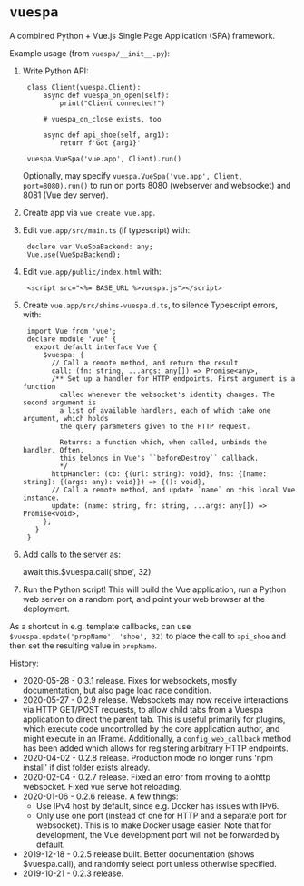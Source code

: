 # `vuespa`

A combined Python + Vue.js Single Page Application (SPA) framework.

Example usage (from `vuespa/__init__.py`):

1. Write Python API:


        class Client(vuespa.Client):
            async def vuespa_on_open(self):
                print("Client connected!")

            # vuespa_on_close exists, too

            async def api_shoe(self, arg1):
                return f'Got {arg1}'

        vuespa.VueSpa('vue.app', Client).run()

   Optionally, may specify `vuespa.VueSpa('vue.app', Client, port=8080).run()` to run on ports 8080 (webserver and websocket) and 8081 (Vue dev server).

2. Create app via ``vue create vue.app``.

3. Edit ``vue.app/src/main.ts`` (if typescript) with:

        declare var VueSpaBackend: any;
        Vue.use(VueSpaBackend);

4. Edit ``vue.app/public/index.html`` with:

        <script src="<%= BASE_URL %>vuespa.js"></script>

5. Create ``vue.app/src/shims-vuespa.d.ts``, to silence Typescript errors, with:

        import Vue from 'vue';
        declare module 'vue' {
          export default interface Vue {
            $vuespa: {
              // Call a remote method, and return the result
              call: (fn: string, ...args: any[]) => Promise<any>,
              /** Set up a handler for HTTP endpoints. First argument is a function
                called whenever the websocket's identity changes. The second argument is
                a list of available handlers, each of which take one argument, which holds
                the query parameters given to the HTTP request.

                Returns: a function which, when called, unbinds the handler. Often,
                this belongs in Vue's ``beforeDestroy`` callback.
                */
              httpHandler: (cb: {(url: string): void}, fns: {[name: string]: {(args: any): void}}) => {(): void},
              // Call a remote method, and update `name` on this local Vue instance.
              update: (name: string, fn: string, ...args: any[]) => Promise<void>,
            };
          }
        }

6. Add calls to the server as:

    await this.$vuespa.call('shoe', 32)

7. Run the Python script!  This will build the Vue application, run a Python web server on a random port, and point your web browser at the deployment.

As a shortcut in e.g. template callbacks, can use `$vuespa.update('propName', 'shoe', 32)` to place the call to `api_shoe` and then set the resulting value in `propName`.

History:
* 2020-05-28 - 0.3.1 release. Fixes for websockets, mostly documentation, but also page load race condition.
* 2020-05-27 - 0.2.9 release. Websockets may now receive interactions via HTTP GET/POST requests, to allow child tabs from a Vuespa application to direct the parent tab. This is useful primarily for plugins, which execute code uncontrolled by the core application author, and might execute in an IFrame. Additionally, a `config_web_callback` method has been added which allows for registering arbitrary HTTP endpoints.
* 2020-04-02 - 0.2.8 release.  Production mode no longer runs 'npm install' if dist folder exists already.
* 2020-02-04 - 0.2.7 release.  Fixed an error from moving to aiohttp websocket.  Fixed vue serve hot reloading.
* 2020-01-06 - 0.2.6 release.  A few things:
  * Use IPv4 host by default, since e.g. Docker has issues with IPv6.
  * Only use one port (instead of one for HTTP and a separate port for websocket).  This is to make Docker usage easier.  Note that for development, the Vue development port will not be forwarded by default.
* 2019-12-18 - 0.2.5 release built.  Better documentation (shows $vuespa.call), and randomly select port unless otherwise specified.
* 2019-10-21 - 0.2.3 release.

